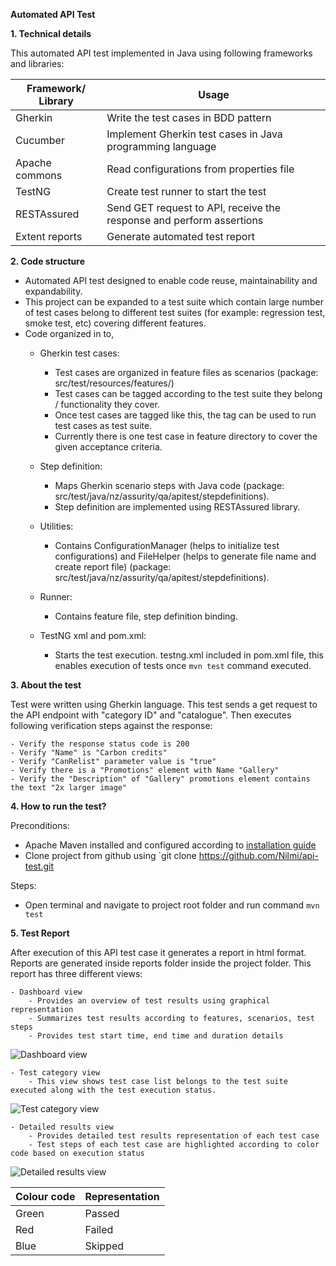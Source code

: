 **Automated API Test**

**1. Technical details**

This automated API test implemented in Java using following  frameworks and libraries:

|Framework/ Library  |Usage  |
|--|--|
|Gherkin   |Write the test cases in BDD pattern  |
|Cucumber   |Implement Gherkin test cases in Java programming language  |
|Apache commons   |Read configurations from properties file  |
|TestNG   |Create test runner to start the test  |
|RESTAssured    |Send GET request to API, receive the response and perform assertions  |
|Extent reports   |Generate automated test report  |

**2. Code structure**

- Automated API test designed to enable code reuse, maintainability and expandability.
- This project can be expanded to a test suite which contain large number of test cases belong to different test suites (for example: regression test, smoke test, etc) covering different features. 
- Code organized in to,
    - Gherkin test cases: 
    
        - Test cases are organized in feature files as scenarios (package: src/test/resources/features/)
        - Test cases can be tagged according to the test suite they belong / functionality they cover. 
        - Once test cases are tagged like this, the tag can be used to run test cases as test suite.
        - Currently there is one test case in feature directory to cover the given acceptance criteria.
    
    - Step definition:
    
        - Maps Gherkin scenario steps with Java code (package: src/test/java/nz/assurity/qa/apitest/stepdefinitions).
        - Step definition are implemented using RESTAssured library.
        
    - Utilities:
        - Contains ConfigurationManager (helps to initialize test configurations) and FileHelper (helps to generate file name and create report file)
        (package: src/test/java/nz/assurity/qa/apitest/stepdefinitions).
        
    - Runner:
        - Contains feature file, step definition binding.
        
    - TestNG xml and pom.xml:
        - Starts the test execution. testng.xml included in pom.xml file, this enables execution of tests once `mvn test` command executed.      
           

**3. About the test** 

Test were written using Gherkin language. This test sends a get request to the API endpoint with "category ID" and "catalogue". Then executes following verification steps against the response:

	- Verify the response status code is 200  
	- Verify "Name" is "Carbon credits"  
	- Verify "CanRelist" parameter value is "true"  
	- Verify there is a "Promotions" element with Name "Gallery"  
	- Verify the "Description" of "Gallery" promotions element contains the text "2x larger image"

**4. How to run the test?**

Preconditions:
- Apache Maven installed and configured according to [installation guide](https://maven.apache.org/install.html)
- Clone project from github using `git clone https://github.com/Nilmi/api-test.git

Steps:
- Open terminal and navigate to project root folder and run command `mvn test`

**5. Test Report**

After execution of this API test case it generates a report in html format. Reports are generated inside reports folder inside the project folder.
This report has three different views:

	- Dashboard view
		- Provides an overview of test results using graphical representation
		- Summarizes test results according to features, scenarios, test steps
		- Provides test start time, end time and duration details
![Dashboard view](https://user-images.githubusercontent.com/25843579/66724292-ce76c880-ee56-11e9-8f06-5b01ad8d6d01.png)
		

	- Test category view
		- This view shows test case list belongs to the test suite executed along with the test execution status.
![Test category view](https://user-images.githubusercontent.com/25843579/66724295-d898c700-ee56-11e9-974e-e10fa75476a2.png)


	- Detailed results view
		- Provides detailed test results representation of each test case
		- Test steps of each test case are highlighted according to color code based on execution status
![Detailed results view](https://user-images.githubusercontent.com/25843579/66724298-e1899880-ee56-11e9-85c0-89dae3cf4d2e.png)		
		
|Colour code |Representation  |
|--|--|
|Green   |Passed  |
|Red   |Failed  |
|Blue   |Skipped  |
